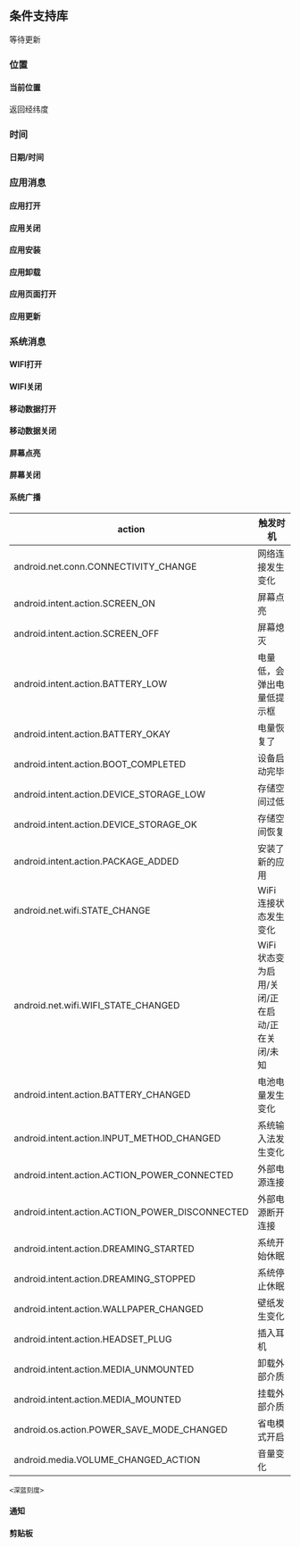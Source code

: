 ## 条件支持库
等待更新

### 位置
#### 当前位置
返回经纬度
### 时间
#### 日期/时间
### 应用消息
#### 应用打开
#### 应用关闭
#### 应用安装
#### 应用卸载
#### 应用页面打开
#### 应用更新

### 系统消息


#### WIFI打开
#### WIFI关闭
#### 移动数据打开
#### 移动数据关闭
#### 屏幕点亮
#### 屏幕关闭
#### 系统广播
|action|触发时机|
| ---- | ---- |
|android.net.conn.CONNECTIVITY_CHANGE|网络连接发生变化|
|android.intent.action.SCREEN_ON|屏幕点亮|
|android.intent.action.SCREEN_OFF |屏幕熄灭|
|android.intent.action.BATTERY_LOW |电量低，会弹出电量低提示框|
|android.intent.action.BATTERY_OKAY |电量恢复了|
|android.intent.action.BOOT_COMPLETED |设备启动完毕|
|android.intent.action.DEVICE_STORAGE_LOW |存储空间过低|
|android.intent.action.DEVICE_STORAGE_OK |存储空间恢复|
|android.intent.action.PACKAGE_ADDED |安装了新的应用|
|android.net.wifi.STATE_CHANGE |WiFi 连接状态发生变化|
|android.net.wifi.WIFI_STATE_CHANGED |WiFi 状态变为启用/关闭/正在启动/正在关闭/未知|
|android.intent.action.BATTERY_CHANGED |电池电量发生变化|
|android.intent.action.INPUT_METHOD_CHANGED |系统输入法发生变化|
|android.intent.action.ACTION_POWER_CONNECTED |外部电源连接|
|android.intent.action.ACTION_POWER_DISCONNECTED |外部电源断开连接|
|android.intent.action.DREAMING_STARTED |系统开始休眠|
|android.intent.action.DREAMING_STOPPED |系统停止休眠|
|android.intent.action.WALLPAPER_CHANGED |壁纸发生变化|
|android.intent.action.HEADSET_PLUG |插入耳机|
|android.intent.action.MEDIA_UNMOUNTED |卸载外部介质|
|android.intent.action.MEDIA_MOUNTED |挂载外部介质|
|android.os.action.POWER_SAVE_MODE_CHANGED |省电模式开启|
|android.media.VOLUME_CHANGED_ACTION |音量变化|
`<深蓝刻度>`
#### 通知
#### 剪贴板
